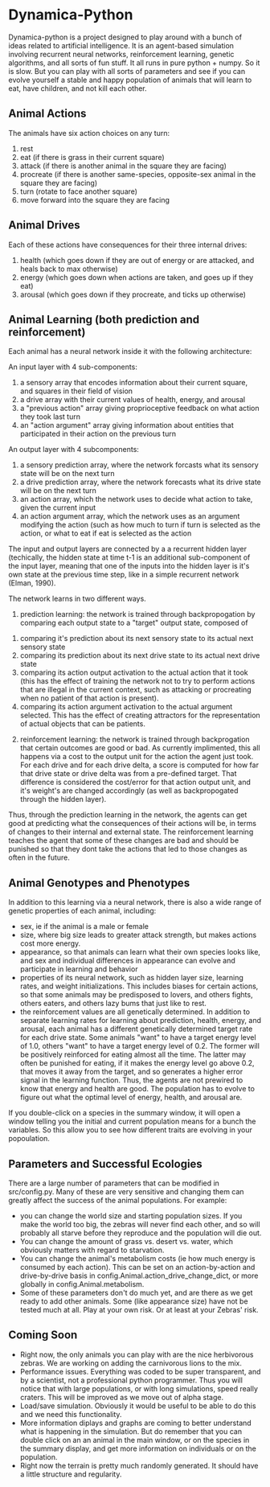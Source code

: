 # Dynamica-Python

Dynamica-python is a project designed to play around with a bunch of ideas related to artificial intelligence. It is an agent-based simulation involving recurrent neural networks, reinforcement learning, genetic algorithms, and all sorts of fun stuff. It all runs in pure python + numpy. So it is slow. But you can play with all sorts of parameters and see if you can evolve yourself a stable and happy population of animals that will learn to eat, have children, and not kill each other.

## Animal Actions
The animals have six action choices on any turn:
<ol>
<li>rest
<li>eat (if there is grass in their current square)
<li>attack (if there is another animal in the square they are facing)
<li>procreate (if there is another same-species, opposite-sex animal in the square they are facing)
<li>turn (rotate to face another square)
<li>move forward into the square they are facing
</ol>

## Animal Drives
Each of these actions have consequences for their three internal drives:
<ol>
  <li>health (which goes down if they are out of energy or are attacked, and heals back to max otherwise)
  <li>energy (which goes down when actions are taken, and goes up if they eat)
  <li>arousal (which goes down if they procreate, and ticks up otherwise)
</ol>

## Animal Learning (both prediction and reinforcement)
Each animal has a neural network inside it with the following architecture:

An input layer with 4 sub-components:
<ol>
  <li>a sensory array that encodes information about their current square, and squares in their field of vision
  <li>a drive array with their current values of health, energy, and arousal
  <li>a "previous action" array giving proprioceptive feedback on what action they took last turn
  <li>an "action argument" array giving information about entities that participated in their action on the previous turn
 </ol>

An output layer with 4 subcomponents:
<ol>
  <li>a sensory prediction array, where the network forcasts what its sensory state will be on the next turn
  <li>a drive prediction array, where the network forecasts what its drive state will be on the next turn
  <li>an action array, which the network uses to decide what action to take, given the current input
  <li>an action argument array, which the network uses as an argument modifying the action (such as how much to turn if turn is selected as the action, or what to eat if eat is selected as the action
</ol>
  
The input and output layers are connected by a a recurrent hidden layer (techically, the hidden state at time t-1 is an additional sub-component of the input layer, meaning that one of the inputs into the hidden layer is it's own state at the previous time step, like in a simple recurrent network (Elman, 1990).

The network learns in two different ways.

1. prediction learning: the network is trained through backpropogation by comparing each output state to a "target" output state, composed of 
<ol>
  <li>comparing it's prediction about its next sensory state to its actual next sensory state
  <li>comparing its prediction about its next drive state to its actual next drive state
  <li>comparing its action output activation to the actual action that it took (this has the effect of training the network not to try to perform actions that are illegal in the current context, such as attacking or procreating when no patient of that action is present).
  <li>comparing its action argument activation to the actual argument selected. This has the effect of creating attractors for the representation of actual objects that can be patients.
</ol>

2. reinforcement learning: the network is trained through backprogation that certain outcomes are good or bad. As currently implimented, this all happens via a cost to the output unit for the action the agent just took. For each drive and for each drive delta, a score is computed for how far that drive state or drive delta was from a pre-defined target. That difference is considered the cost/error for that action output unit, and it's weight's are changed accordingly (as well as backpropogated through the hidden layer).

Thus, through the prediction learning in the network, the agents can get good at predicting what the consequences of their actions will be, in terms of changes to their internal and external state. The reinforcement learning teaches the agent that some of these changes are bad and should be punished so that they dont take the actions that led to those changes as often in the future.

## Animal Genotypes and Phenotypes
In addition to this learning via a neural network, there is also a wide range of genetic properties of each animal, including:
<ul> 
<li>sex, ie if the animal is a male or female
<li> size, where big size leads to greater attack strength, but makes actions cost more energy.
<li> appearance, so that animals can learn what their own species looks like, and sex and individual differences in appearance can evolve and participate in learning and behavior
<li> properties of its neural network, such as hidden layer size, learning rates, and weight initializations. This includes biases for certain actions, so that some animals may be predisposed to lovers, and others fights, others eaters, and others lazy bums that just like to rest.
<li> the reinforcement values are all genetically determined. In addition to separate learning rates for learning about prediction, health, energy, and arousal, each animal has a different genetically determined target rate for each drive state. Some animals "want" to have a target energy level of 1.0, others "want" to have a target energy level of 0.2. The former will be positively reinforced for eating almost all the time. The latter may often be punished for eating, if it makes the energy level go above 0.2, that moves it away from the target, and so generates a higher error signal in the learning function. Thus, the agents are not prewired to know that energy and health are good. The population has to evolve to figure out what the optimal level of energy, health, and arousal are.
</ul>
If you double-click on a species in the summary window, it will open a window telling you the initial and current population means for a bunch the variables. So this allow you to see how different traits are evolving in your popoulation.

## Parameters and Successful Ecologies
There are a large number of parameters that can be modified in src/config.py. Many of these are very sensitive and changing them can greatly affect the success of the animal populations. For example:
<ul>
<li>you can change the world size and starting population sizes. If you make the world too big, the zebras will never find each other, and so will probably all starve before they reproduce and the population will die out.
<li>You can change the amount of grass vs. desert vs. water, which obviously matters with regard to starvation.
<li>You can change the animal's metabolism costs (ie how much energy is consumed by each action). This can be set on an action-by-action and drive-by-drive basis in config.Animal.action_drive_change_dict, or more globally in config.Animal.metabolism.
<li>Some of these parameters don't do much yet, and are there as we get ready to add other animals. Some (like appearance size) have not be tested much at all. Play at your own risk. Or at least at your Zebras' risk.
</ul>

## Coming Soon
<ul>
<li>Right now, the only animals you can play with are the nice herbivorous zebras. We are working on adding the carnivorous lions to the mix.
<li>Performance issues. Everything was coded to be super transparent, and by a scientist, not a professional python programmer. Thus you will notice that with large populations, or with long simulations, speed really craters. This will be improved as we move out of alpha stage. 
<li>Load/save simulation. Obviously it would be useful to be able to do this and we need this functionality.
<li>More information diplays and graphs are coming to better understand what is happening in the simulation. But do remember  that you can double click on an an animal in the main window, or on the species in the summary display, and get more information on individuals or on the population.
<li>Right now the terrain is pretty much randomly generated. It should have a little structure and regularity.
</ul>
</ul>
